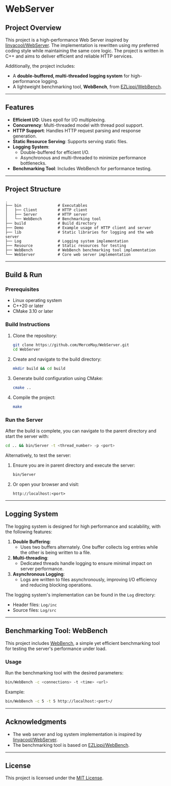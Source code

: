 # WebServer

## Project Overview

This project is a high-performance Web Server inspired by [linyacool/WebServer](https://github.com/linyacool/WebServer). The implementation is rewritten using my preferred coding style while maintaining the same core logic. The project is written in C++ and aims to deliver efficient and reliable HTTP services. 

Additionally, the project includes:
- A **double-buffered, multi-threaded logging system** for high-performance logging.
- A lightweight benchmarking tool, **WebBench**, from [EZLippi/WebBench](https://github.com/EZLippi/WebBench).

---

## Features

- **Efficient I/O**: Uses epoll for I/O multiplexing.
- **Concurrency**: Multi-threaded model with thread pool support.
- **HTTP Support**: Handles HTTP request parsing and response generation.
- **Static Resource Serving**: Supports serving static files.
- **Logging System**:
  - Double-buffered for efficient I/O.
  - Asynchronous and multi-threaded to minimize performance bottlenecks.
- **Benchmarking Tool**: Includes WebBench for performance testing.

---

## Project Structure

```
.
├── bin                # Executables
│   ├── Client         # HTTP client
│   ├── Server         # HTTP server
│   └── WebBench       # Benchmarking tool
├── build              # Build directory
├── Demo               # Example usage of HTTP client and server
├── lib                # Static libraries for logging and the web server
├── Log                # Logging system implementation
├── Resource           # Static resources for testing
├── WebBench           # WebBench benchmarking tool implementation
└── WebServer          # Core web server implementation
```

---

## Build & Run

### Prerequisites

- Linux operating system
- C++20 or later
- CMake 3.10 or later

### Build Instructions

1. Clone the repository:
   ```bash
   git clone https://github.com/MerceMay/WebServer.git
   cd WebServer
   ```

2. Create and navigate to the build directory:
   ```bash
   mkdir build && cd build
   ```

3. Generate build configuration using CMake:
   ```bash
   cmake ..
   ```

4. Compile the project:
   ```bash
   make
   ```

### Run the Server

After the build is complete, you can navigate to the parent directory and start the server with:
```bash
cd .. && bin/Server -t <thread_number> -p <port>
```

Alternatively, to test the server:
1. Ensure you are in parent directory and execute the server:
   ```bash
   bin/Server
   ```
2. Or open your browser and visit:
   ```text
   http://localhost:<port>
   ```

---

## Logging System

The logging system is designed for high performance and scalability, with the following features:
1. **Double Buffering**:
   - Uses two buffers alternately. One buffer collects log entries while the other is being written to a file.
2. **Multi-threading**:
   - Dedicated threads handle logging to ensure minimal impact on server performance.
3. **Asynchronous Logging**:
   - Logs are written to files asynchronously, improving I/O efficiency and reducing blocking operations.

The logging system's implementation can be found in the `Log` directory:
- Header files: `Log/inc`
- Source files: `Log/src`

---

## Benchmarking Tool: WebBench

This project includes [WebBench](https://github.com/EZLippi/WebBench), a simple yet efficient benchmarking tool for testing the server's performance under load.

### Usage
Run the benchmarking tool with the desired parameters:
```bash
bin/WebBench -c <connections> -t <time> <url>
```
Example:
```bash
bin/WebBench -c 5 -t 5 http://localhost:<port>/
```
---

## Acknowledgments

- The web server and log system implementation is inspired by [linyacool/WebServer](https://github.com/linyacool/WebServer).
- The benchmarking tool is based on [EZLippi/WebBench](https://github.com/EZLippi/WebBench).

---

## License

This project is licensed under the [MIT License](LICENSE).
